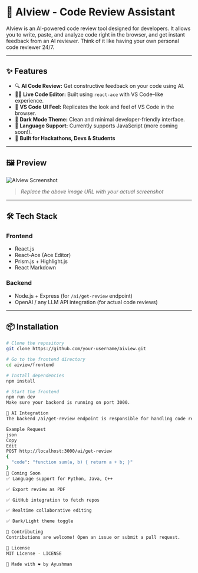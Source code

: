# 🧠 AIview - Code Review Assistant

AIview is an AI-powered code review tool designed for developers. It allows you to write, paste, and analyze code right in the browser, and get instant feedback from an AI reviewer. Think of it like having your own personal code reviewer 24/7.

---

## ✨ Features

- 🔍 **AI Code Review:** Get constructive feedback on your code using AI.
- 🧑‍💻 **Live Code Editor:** Built using `react-ace` with VS Code–like experience.
- 🎨 **VS Code UI Feel:** Replicates the look and feel of VS Code in the browser.
- 🌈 **Dark Mode Theme:** Clean and minimal developer-friendly interface.
- 🔧 **Language Support:** Currently supports JavaScript (more coming soon!).
- 🚀 **Built for Hackathons, Devs & Students**

---

## 🖼️ Preview

![AIview Screenshot](https://your-screenshot-url.com)

> *Replace the above image URL with your actual screenshot*

---

## 🛠️ Tech Stack

### Frontend
- React.js
- React-Ace (Ace Editor)
- Prism.js + Highlight.js
- React Markdown

### Backend
- Node.js + Express (for `/ai/get-review` endpoint)
- OpenAI / any LLM API integration (for actual code reviews)

---

## 📦 Installation

```bash
# Clone the repository
git clone https://github.com/your-username/aiview.git

# Go to the frontend directory
cd aiview/frontend

# Install dependencies
npm install

# Start the frontend
npm run dev
Make sure your backend is running on port 3000.

🧠 AI Integration
The backend /ai/get-review endpoint is responsible for handling code review requests. It sends the code to an LLM (like OpenAI) and returns suggestions and improvements.

Example Request
json
Copy
Edit
POST http://localhost:3000/ai/get-review
{
  "code": "function sum(a, b) { return a + b; }"
}
🚀 Coming Soon
✅ Language support for Python, Java, C++

✅ Export review as PDF

✅ GitHub integration to fetch repos

✅ Realtime collaborative editing

✅ Dark/Light theme toggle

🤝 Contributing
Contributions are welcome! Open an issue or submit a pull request.

📄 License
MIT License - LICENSE

🙌 Made with ❤️ by Ayushman
